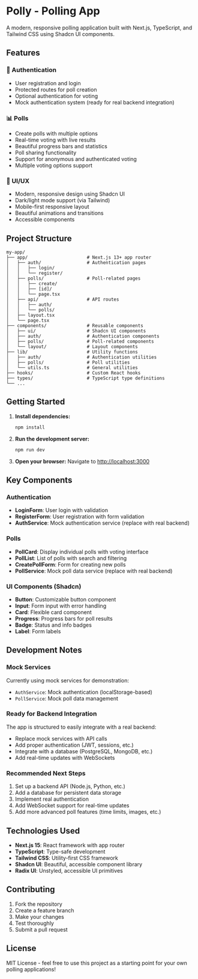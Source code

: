# Polly - Polling App

A modern, responsive polling application built with Next.js, TypeScript, and Tailwind CSS using Shadcn UI components.

## Features

### 🔐 Authentication

- User registration and login
- Protected routes for poll creation
- Optional authentication for voting
- Mock authentication system (ready for real backend integration)

### 📊 Polls

- Create polls with multiple options
- Real-time voting with live results
- Beautiful progress bars and statistics
- Poll sharing functionality
- Support for anonymous and authenticated voting
- Multiple voting options support

### 🎨 UI/UX

- Modern, responsive design using Shadcn UI
- Dark/light mode support (via Tailwind)
- Mobile-first responsive layout
- Beautiful animations and transitions
- Accessible components

## Project Structure

```
my-app/
├── app/                      # Next.js 13+ app router
│   ├── auth/                 # Authentication pages
│   │   ├── login/
│   │   └── register/
│   ├── polls/                # Poll-related pages
│   │   ├── create/
│   │   ├── [id]/
│   │   └── page.tsx
│   ├── api/                  # API routes
│   │   ├── auth/
│   │   └── polls/
│   ├── layout.tsx
│   └── page.tsx
├── components/               # Reusable components
│   ├── ui/                   # Shadcn UI components
│   ├── auth/                 # Authentication components
│   ├── polls/                # Poll-related components
│   └── layout/               # Layout components
├── lib/                      # Utility functions
│   ├── auth/                 # Authentication utilities
│   ├── polls/                # Poll utilities
│   └── utils.ts              # General utilities
├── hooks/                    # Custom React hooks
├── types/                    # TypeScript type definitions
└── ...
```

## Getting Started

1. **Install dependencies:**

   ```bash
   npm install
   ```

2. **Run the development server:**

   ```bash
   npm run dev
   ```

3. **Open your browser:**
   Navigate to [http://localhost:3000](http://localhost:3000)

## Key Components

### Authentication

- **LoginForm**: User login with validation
- **RegisterForm**: User registration with form validation
- **AuthService**: Mock authentication service (replace with real backend)

### Polls

- **PollCard**: Display individual polls with voting interface
- **PollList**: List of polls with search and filtering
- **CreatePollForm**: Form for creating new polls
- **PollService**: Mock poll data service (replace with real backend)

### UI Components (Shadcn)

- **Button**: Customizable button component
- **Input**: Form input with error handling
- **Card**: Flexible card component
- **Progress**: Progress bars for poll results
- **Badge**: Status and info badges
- **Label**: Form labels

## Development Notes

### Mock Services

Currently using mock services for demonstration:

- `AuthService`: Mock authentication (localStorage-based)
- `PollService`: Mock poll data management

### Ready for Backend Integration

The app is structured to easily integrate with a real backend:

- Replace mock services with API calls
- Add proper authentication (JWT, sessions, etc.)
- Integrate with a database (PostgreSQL, MongoDB, etc.)
- Add real-time updates with WebSockets

### Recommended Next Steps

1. Set up a backend API (Node.js, Python, etc.)
2. Add a database for persistent data storage
3. Implement real authentication
4. Add WebSocket support for real-time updates
5. Add more advanced poll features (time limits, images, etc.)

## Technologies Used

- **Next.js 15**: React framework with app router
- **TypeScript**: Type-safe development
- **Tailwind CSS**: Utility-first CSS framework
- **Shadcn UI**: Beautiful, accessible component library
- **Radix UI**: Unstyled, accessible UI primitives

## Contributing

1. Fork the repository
2. Create a feature branch
3. Make your changes
4. Test thoroughly
5. Submit a pull request

## License

MIT License - feel free to use this project as a starting point for your own polling applications!
